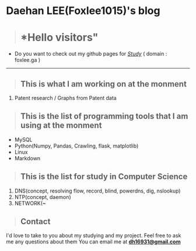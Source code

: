 # Daehan LEE(Foxlee1015)'s blog

> # *Hello visitors"

* Do you want to check out my github pages for *[Study]* ( domain : foxlee.ga )

- - -

> ## This is what I am working on at the monment
1. Patent research / Graphs from Patent data 


> ## This is the list of programming tools that I am using at the monment
* MySQL
* Python(Numpy, Pandas, Crawling, flask, matplotlib)
* Linux
* Markdown

> ## This is the list for study in Computer Science
1. DNS(concept, resolving flow, record, blind, powerdns, dig, nslookup)
2. NTP(concept, daemon)
3. NETWORK(~
 

> ## Contact
I'd love to take to you about my studying and my project. Feel free to ask me any questions about them
You can email me at **dh16931@gmail.com**

[study]: https://foxlee1015.github.io/Study/


